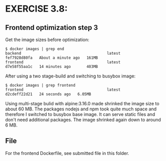 # EXERCISE 3.8: 
## Frontend optimization step 3
Get the image sizes before optimization:
```
$ docker images | grep end
backend                                      latest         fef7928d80fa   About a minute ago   161MB
frontend                                     latest         d7e58f55aa1c   14 minutes ago       403MB
```

After using a two stage-build and switching to busybox image:
```
$ docker images | grep frontend
frontend                                     latest         d2cdeff22d21   24 seconds ago   6.05MB

```

Using multi-stage bulid with alpine:3.16.0 made shrinked the image size to about 60 MB.
The packages nodejs and npm took quite much space and therefore I switched to busybox base image.
It can serve static files and don't need additional packages. The image shrinked again down to around 6 MB.

## File
For the frontend Dockerfile, see submitted file in this folder.
